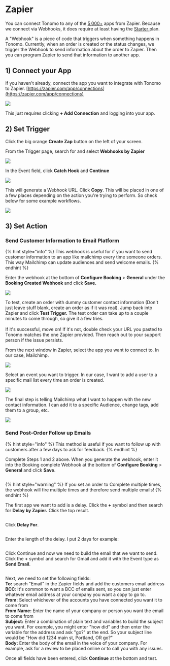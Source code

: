 # Zapier

You can connect Tonomo to any of the [5,000+](https://zapier.com/apps) apps from Zapier. Because we connect via Webhooks, it does require at least having the [Starter ](https://zapier.com/pricing)plan.

A "Webhook" is a piece of code that triggers when something happens in Tonomo. Currently, when an order is created or the status changes, we trigger the Webhook to send information about the order to Zapier. Then you can program Zapier to send that information to another app.

## 1) Connect your App

If you haven't already, connect the app you want to integrate with Tonomo to Zapier. [https://zapier.com/app/connections](https://zapier.com/app/connections)

![](<../.gitbook/assets/image (151).png>)

This just requires clicking **+ Add Connection** and logging into your app.

## 2) Set Trigger

Click the big orange **Create Zap** button on the left of your screen.

From the Trigger page, search for and select **Webhooks by Zapier**

![](<../.gitbook/assets/image (173).png>)

In the Event field, click **Catch Hook** and **Continue**

![](<../.gitbook/assets/image (159).png>)

This will generate a Webhook URL. Click **Copy**. This will be placed in one of a few places depending on the action you're trying to perform. So check below for some example workflows.

![](<../.gitbook/assets/image (48).png>)

## 3) Set Action

### Send Customer Information to Email Platform

{% hint style="info" %}
This webhook is useful for if you want to send customer information to an app like mailchimp every time someone orders. This way Mailchimp can update audiences and send welcome emails.
{% endhint %}

Enter the webhook at the bottom of **Configure Booking** > **General** under the **Booking Created Webhook** and click **Save.**

![](<../.gitbook/assets/image (161).png>)

To test, create an order with dummy customer contact information (Don't just leave stuff blank, create an order as if it was real). Jump back into Zapier and click **Test Trigger.** The test order can take up to a couple minutes to come through, so give it a few tries.\
\
If it's successful, move on! If it's not, double check your URL you pasted to Tonomo matches the one Zapier provided. Then reach out to your support person if the issue persists.

From the next window in Zapier, select the app you want to connect to. In our case, Mailchimp.

![](<../.gitbook/assets/image (130).png>)

Select an event you want to trigger. In our case, I want to add a user to a specific mail list every time an order is created.&#x20;

![](<../.gitbook/assets/image (34).png>)

The final step is telling Mailchimp what I want to happen with the new contact information. I can add it to a specific Audience, change tags, add them to a group, etc.

![](<../.gitbook/assets/image (11) (1).png>)

### Send Post-Order Follow up Emails

{% hint style="info" %}
This method is useful if you want to follow up with customers after a few days to ask for feedback.
{% endhint %}

Complete Steps 1 and 2 above. When you generate the webhook, enter it into the Booking complete Webhook at the bottom of **Configure Booking** > **General** and click **Save**.

<figure><img src="../.gitbook/assets/image (93).png" alt=""><figcaption></figcaption></figure>

{% hint style="warning" %}
If you set an order to Complete multiple times, the webhook will fire multiple times and therefore send multiple emails!
{% endhint %}

The first app we want to add is a delay. Click the **+** symbol and then search for **Delay by Zapier.** Click the top result.&#x20;

<figure><img src="../.gitbook/assets/image (29).png" alt=""><figcaption></figcaption></figure>

Click **Delay For**.

<figure><img src="../.gitbook/assets/image (26).png" alt=""><figcaption></figcaption></figure>

Enter the length of the delay. I put 2 days for example:

<figure><img src="../.gitbook/assets/image (73).png" alt=""><figcaption></figcaption></figure>

Click Continue and now we need to build the email that we want to send. Click the **+** symbol and search for Gmail and add it with the Event type as **Send Email**.

<figure><img src="../.gitbook/assets/image (69).png" alt=""><figcaption></figcaption></figure>

Next, we need to set the following fields:\
**To:** search "Email" in the Zapier fields and add the customers email address\
**BCC**: It's common to want a BCC of emails sent, so you can just enter whatever email address at your company you want a copy to go to.\
**From:** Select whichever of the accounts you have connected you want it to come from\
**From Name:** Enter the name of your company or person you want the email to come from\
**Subject:** Enter a combination of plain text and variables to build the subject you want. For example, you might enter "how did" and then enter the variable for the address and ask "go?" at the end. So your subject line would be "How did 1234 main st, Portland, OR go?"\
**Body:** Enter the body of the email in the voice of your company. For example, ask for a review to be placed online or to call you with any issues.

Once all fields have been entered, click **Continue** at the bottom and test.
